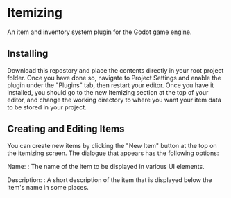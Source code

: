 # Itemizing
An item and inventory system plugin for the Godot game engine.

## Installing
Download this repostory and place the contents directly in your root project folder. Once you have done so, navigate to Project Settings and enable the plugin under the "Plugins" tab, then restart your editor. Once you have it installed, you should go to the new Itemizing section at the top of your editor, and change the working directory to where you want your item data to be stored in your project.

## Creating and Editing Items
You can create new items by clicking the "New Item" button at the top on the itemizing screen. The dialogue that appears has the following options:

Name:
: The name of the item to be displayed in various UI elements.

Description:
: A short description of the item that is displayed below the item's name in some places.
